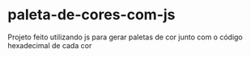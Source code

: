 # paleta-de-cores-com-js
Projeto feito utilizando js para gerar paletas de cor junto com o código hexadecimal de cada cor

